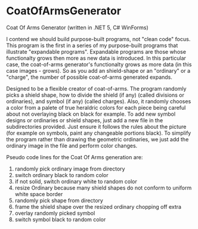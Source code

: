 # CoatOfArmsGenerator
Coat Of Arms Generator (written in .NET 5, C# WinForms)

I contend we should build purpose-built programs, not "clean code" focus.  This program is the first in a series of my purpose-built programs that illustrate "expandable programs".  Expandable programs are those whose functionalty grows then more as new data is introduced.  In this particular case, the coat-of-arms generator's functionalty grows as more data (in this case images - grows).  So as you add an shield-shape or an "ordinary" or a "charge", the number of possible coat-of-arms generated expands.


Designed to be a flexible creator of coat-of-arms. The program randomly picks a shield shape, how to divide the shield (if any) (called divisions or ordinaries), and symbol (if any) (called charges).  Also, it randomly chooses a color from a palete of true heraldric colors for each piece being careful about not overlaying black on black for example. To add new symbol designs or ordinaries or shield shapes, just add a new file in the subdirectories provided.  Just ensure it follows the rules about the picture (for example on symbols, paint any changeable portions black). To simplify the program rather than drawing the geometric ordinaries, we just add the ordinary image in the file and perform color changes.  

Pseudo code lines for the Coat Of Arms generation are:
1) randomly pick ordinary image from directory
2) switch ordinary black to random color
3) if not solid, switch ordinary white to random color
4) resize Ordinary because many shield shapes do not conform to uniform white space border
5) randomly pick shape from directory
6) frame the shield shape over the resized ordinary chopping off extra
7) overlay randomly picked symbol
8) switch symbol black to random color 


